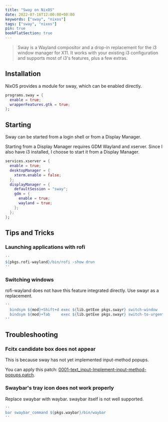 ```yaml
---
title: "Sway on NixOS"
date: 2022-07-16T12:00:00+08:00
keywords: ["sway", "nixos"]
tags: ["sway", "nixos"]
pin: true
bookFlatSection: true
---
```


>Sway is a Wayland compositor and a drop-in replacement for the i3 window manager for X11. It works with your existing i3 configuration and supports most of i3's features, plus a few extras.

<!--more-->

## Installation

NixOS provides a module for sway, which can be enabled directly.

```nix
programs.sway = {
  enable = true;
  wrapperFeatures.gtk = true;
};
```

## Starting

Sway can be started from a login shell or from a Display Manager.

Starting from a Display Manager requires GDM Wayland and xserver. Since I also have i3 installed, I choose to start it from a Display Manager.

```nix
services.xserver = {
  enable = true;
  desktopManager = {
    xterm.enable = false;
  };
  displayManager = {
    defaultSession = "sway";
    gdm = {
      enable = true;
      wayland = true;
    };
  };
};
```

## Tips and Tricks

### Launching applications with rofi

```nix
''
${pkgs.rofi-wayland}/bin/rofi -show drun
''
```

### Switching windows

rofi-wayland does not have this feature integrated directly. Use swayr as a replacement.

```nix
''
  bindsym ${mod}+Shift+d exec ${lib.getExe pkgs.swayr} switch-window
  bindsym ${mod}+Tab     exec ${lib.getExe pkgs.swayr} switch-to-urgent-or-lru-window
''
```

## Troubleshooting

### Fcitx candidate box does not appear

This is because sway has not yet implemented input-method popups.

You can apply this patch: [0001-text_input-Implement-input-method-popups.patch](https://raw.githubusercontent.com/Slaier/nixos-profile/39f35767099c5083ee416909643a10fc9b0f9ca3/overlays/sway/0001-text_input-Implement-input-method-popups.patch).

### Swaybar's tray icon does not work properly

Replace swaybar with waybar. swaybar itself is not well supported.

```nix
''
bar swaybar_command ${pkgs.waybar}/bin/waybar
''
```